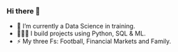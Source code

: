 ### Hi there 👋

- 🌱 I’m currently a Data Science in training.
- 👨🏿‍🔧 I build projects using Python, SQL & ML.
- ⚡ My three Fs: Football, Financial Markets and Family.
  
<!--
**ceebeeaka89/ceebeeaka89** is a ✨ _special_ ✨ repository because its `README.md` (this file) appears on your GitHub profile.

Here are some ideas to get you started:

- 🔭 I’m currently working on ...
- 🌱 I’m currently learning ...
- 👯 I’m looking to collaborate on ...
- 🤔 I’m looking for help with ...
- 💬 Ask me about ...
- 📫 How to reach me: ...
- 😄 Pronouns: ...
- ⚡ Fun fact: ...
-->
